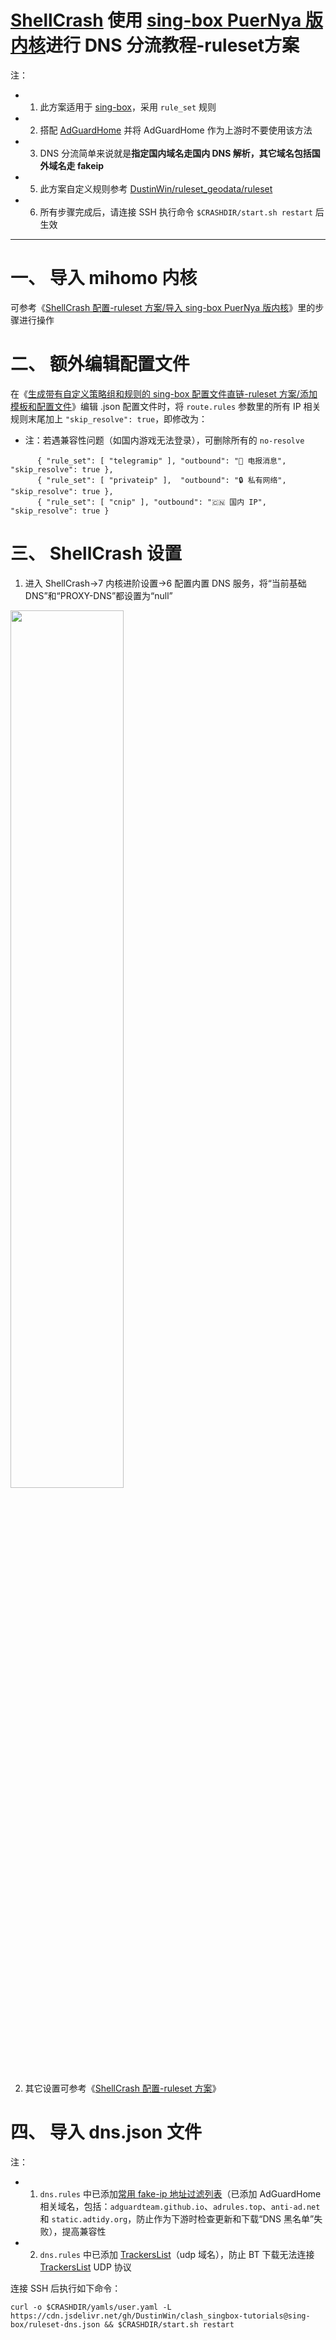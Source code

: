 # [ShellCrash](https://github.com/juewuy/ShellCrash) 使用 [sing-box PuerNya 版内核](https://github.com/PuerNya/sing-box)进行 DNS 分流教程-ruleset方案
注：
- 1. 此方案适用于 [sing-box](https://github.com/SagerNet/sing-box)，采用 `rule_set` 规则
- 2. 搭配 [AdGuardHome](https://github.com/AdguardTeam/AdGuardHome) 并将 AdGuardHome 作为上游时不要使用该方法
- 3. DNS 分流简单来说就是**指定国内域名走国内 DNS 解析，其它域名包括国外域名走 fakeip**
- 5. 此方案自定义规则参考 [DustinWin/ruleset_geodata/ruleset](https://github.com/DustinWin/ruleset_geodata#%E4%BA%8C-ruleset-%E8%A7%84%E5%88%99%E9%9B%86%E6%96%87%E4%BB%B6%E8%AF%B4%E6%98%8E)
- 6. 所有步骤完成后，请连接 SSH 执行命令 `$CRASHDIR/start.sh restart` 后生效
---
# 一、 导入 mihomo 内核
可参考《[ShellCrash 配置-ruleset 方案/导入 sing-box PuerNya 版内核](https://github.com/DustinWin/clash_singbox-tutorials/blob/main/%E6%95%99%E7%A8%8B%E5%90%88%E9%9B%86/sing-box/%E5%9F%BA%E7%A1%80%E7%AF%87/ShellCrash%20%E9%85%8D%E7%BD%AE-ruleset%20%E6%96%B9%E6%A1%88.md#%E4%B8%80-%E5%AF%BC%E5%85%A5-sing-box-puernya-%E7%89%88%E5%86%85%E6%A0%B8)》里的步骤进行操作
# 二、 额外编辑配置文件
在《[生成带有自定义策略组和规则的 sing-box 配置文件直链-ruleset 方案/添加模板和配置文件](https://github.com/DustinWin/clash_singbox-tutorials/blob/main/%E6%95%99%E7%A8%8B%E5%90%88%E9%9B%86/sing-box/%E5%9F%BA%E7%A1%80%E7%AF%87/%E7%94%9F%E6%88%90%E5%B8%A6%E6%9C%89%E8%87%AA%E5%AE%9A%E4%B9%89%E5%87%BA%E7%AB%99%E5%92%8C%E8%A7%84%E5%88%99%E7%9A%84%20sing-box%20%E9%85%8D%E7%BD%AE%E6%96%87%E4%BB%B6%E7%9B%B4%E9%93%BE-ruleset%20%E6%96%B9%E6%A1%88.md#%E4%BA%8C-%E6%B7%BB%E5%8A%A0%E6%A8%A1%E6%9D%BF%E5%92%8C%E9%85%8D%E7%BD%AE%E6%96%87%E4%BB%B6)》编辑 .json 配置文件时，将 `route.rules` 参数里的所有 IP 相关规则末尾加上 `"skip_resolve": true`，即修改为：
- 注：若遇兼容性问题（如国内游戏无法登录），可删除所有的 `no-resolve`
```
      { "rule_set": [ "telegramip" ], "outbound": "📲 电报消息", "skip_resolve": true },
      { "rule_set": [ "privateip" ],  "outbound": "🔒 私有网络", "skip_resolve": true },
      { "rule_set": [ "cnip" ], "outbound": "🇨🇳 国内 IP", "skip_resolve": true }
```
# 三、 ShellCrash 设置
1. 进入 ShellCrash->7 内核进阶设置->6 配置内置 DNS 服务，将“当前基础 DNS”和“PROXY-DNS”都设置为“null”  
<img src="https://github.com/DustinWin/clash_singbox-tutorials/assets/45238096/387ab5e9-b659-4469-9e74-aee264d53944" width="60%"/>

2. 其它设置可参考《[ShellCrash 配置-ruleset 方案](https://github.com/DustinWin/clash_singbox-tutorials/blob/main/%E6%95%99%E7%A8%8B%E5%90%88%E9%9B%86/sing-box/%E5%9F%BA%E7%A1%80%E7%AF%87/ShellCrash%20%E9%85%8D%E7%BD%AE-ruleset%20%E6%96%B9%E6%A1%88.md)》
# 四、 导入 dns.json 文件
注：
- 1. `dns.rules` 中已添加[常用 fake-ip 地址过滤列表](https://github.com/juewuy/ShellCrash/blob/dev/public/fake_ip_filter.list)（已添加 AdGuardHome 相关域名，包括：`adguardteam.github.io`、`adrules.top`、`anti-ad.net` 和 `static.adtidy.org`，防止作为下游时检查更新和下载“DNS 黑名单”失败），提高兼容性
- 2. `dns.rules` 中已添加 [TrackersList](https://github.com/XIU2/TrackersListCollection/blob/master/all.txt)（udp 域名），防止 BT 下载无法连接 [TrackersList](https://github.com/c0re100/qBittorrent-Enhanced-Edition) UDP 协议

连接 SSH 后执行如下命令：
```
curl -o $CRASHDIR/yamls/user.yaml -L https://cdn.jsdelivr.net/gh/DustinWin/clash_singbox-tutorials@sing-box/ruleset-dns.json && $CRASHDIR/start.sh restart
```
